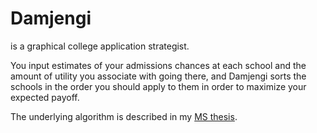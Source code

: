 # Damjengi
is a graphical college application strategist.

You input estimates of your admissions chances at each school and 
the amount of utility you associate with going there, 
and Damjengi sorts the schools in the order you should apply
to them in order to maximize your expected payoff.

The underlying algorithm is described in my [MS thesis](https://github.com/maxkapur/CollegeApplication). 

